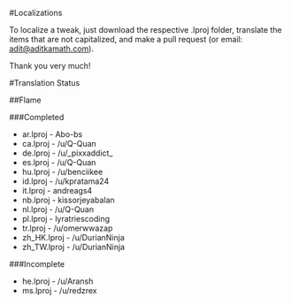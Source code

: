 #Localizations

To localize a tweak, just download the respective .lproj folder, translate the items that are not capitalized, and make a pull request (or email: adit@aditkamath.com).

Thank you very much!

#Translation Status

##Flame

###Completed
* ar.lproj - Abo-bs
* ca.lproj - /u/Q-Quan
* de.lproj - /u/\_pixxaddict\_
* es.lproj - /u/Q-Quan
* hu.lproj - /u/benciikee
* id.lproj - /u/kpratama24
* it.lproj - andreags4
* nb.lproj - kissorjeyabalan
* nl.lproj - /u/Q-Quan
* pl.lproj - lyratriescoding
* tr.lproj - /u/omerwwazap
* zh_HK.lproj - /u/DurianNinja
* zh_TW.lproj - /u/DurianNinja

###Incomplete
* he.lproj - /u/Aransh
* ms.lproj - /u/redzrex
